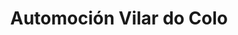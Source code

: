 ---
title: "Automoción Vilar do Colo"
url: /fene/automocion-vilar-do-colo/
shop: reparación de automóviles
---